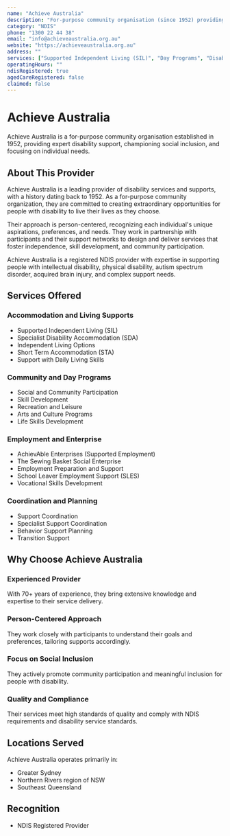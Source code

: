 ```yaml
---
name: "Achieve Australia"
description: "For-purpose community organisation (since 1952) providing expert disability support, championing social inclusion and focusing on individual needs."
category: "NDIS"
phone: "1300 22 44 38"
email: "info@achieveaustralia.org.au"
website: "https://achieveaustralia.org.au"
address: ""
services: ["Supported Independent Living (SIL)", "Day Programs", "Disability Employment", "AchievAble Enterprises", "The Sewing Basket", "Support Coordination", "Community Programs", "Short Term Accommodation (STA)"]
operatingHours: ""
ndisRegistered: true
agedCareRegistered: false
claimed: false
---
```


# Achieve Australia

Achieve Australia is a for-purpose community organisation established in 1952, providing expert disability support, championing social inclusion, and focusing on individual needs.

## About This Provider

Achieve Australia is a leading provider of disability services and supports, with a history dating back to 1952. As a for-purpose community organization, they are committed to creating extraordinary opportunities for people with disability to live their lives as they choose.

Their approach is person-centered, recognizing each individual's unique aspirations, preferences, and needs. They work in partnership with participants and their support networks to design and deliver services that foster independence, skill development, and community participation.

Achieve Australia is a registered NDIS provider with expertise in supporting people with intellectual disability, physical disability, autism spectrum disorder, acquired brain injury, and complex support needs.

## Services Offered

### Accommodation and Living Supports
- Supported Independent Living (SIL)
- Specialist Disability Accommodation (SDA)
- Independent Living Options
- Short Term Accommodation (STA)
- Support with Daily Living Skills

### Community and Day Programs
- Social and Community Participation
- Skill Development
- Recreation and Leisure
- Arts and Culture Programs
- Life Skills Development

### Employment and Enterprise
- AchievAble Enterprises (Supported Employment)
- The Sewing Basket Social Enterprise
- Employment Preparation and Support
- School Leaver Employment Support (SLES)
- Vocational Skills Development

### Coordination and Planning
- Support Coordination
- Specialist Support Coordination
- Behavior Support Planning
- Transition Support

## Why Choose Achieve Australia

### Experienced Provider
With 70+ years of experience, they bring extensive knowledge and expertise to their service delivery.

### Person-Centered Approach
They work closely with participants to understand their goals and preferences, tailoring supports accordingly.

### Focus on Social Inclusion
They actively promote community participation and meaningful inclusion for people with disability.

### Quality and Compliance
Their services meet high standards of quality and comply with NDIS requirements and disability service standards.

## Locations Served

Achieve Australia operates primarily in:
- Greater Sydney
- Northern Rivers region of NSW
- Southeast Queensland

## Recognition

- NDIS Registered Provider 